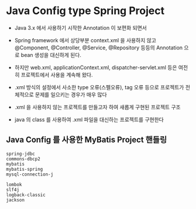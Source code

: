 # Java Config type Spring Project
* Java 3.x 에서 사용하기 시작한 Annotation 이 보편화 되면서
* Spring framework 에서 상당부분 context.xml 을 사용하지 않고
@Component, @Controller, @Service, @Repository 등등의 Annotation 으로
bean 생성을 대신하게 된다.
* 하지만 web.xml, applicationContext.xml, dispatcher-servlet.xml 등은
여전히 프로젝트에서 사용을 계속해 왔다.
* .xml 방식의 설정에서 사소한 type 오류(스펠오류), tag 오류 등으로
프로젝트가 전체적으로 문제를 일으키는 경우가 매우 많다
* .xml 을 사용하지 않는 프로젝트를 만들고자 하여 새롭게 구현된 프로젝트 구조

* java 의 class 를 사용하여 .xml 파일을 대신하는 프로젝트를 구현한다


## Java Config 를 사용한 MyBatis Project 핸들링
    spring-jdbc
    commons-dbcp2
    mybatis
    mybatis-spring
    mysql-connection-j

    lombok
    slf4j
    logback-classic
    jackson